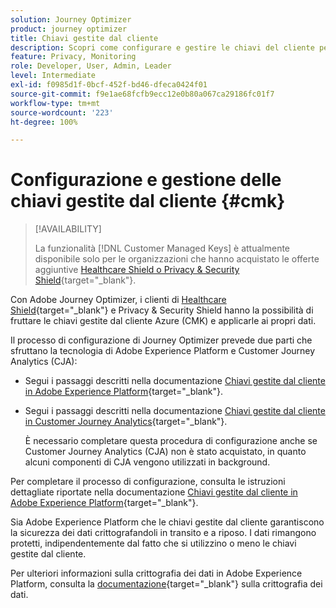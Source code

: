 ```yaml
---
solution: Journey Optimizer
product: journey optimizer
title: Chiavi gestite dal cliente
description: Scopri come configurare e gestire le chiavi del cliente per Adobe Journey Optimizer.
feature: Privacy, Monitoring
role: Developer, User, Admin, Leader
level: Intermediate
exl-id: f0985d1f-0bcf-452f-bd46-dfeca0424f01
source-git-commit: f9e1ae68fcfb9ecc12e0b80a067ca29186fc01f7
workflow-type: tm+mt
source-wordcount: '223'
ht-degree: 100%

---
```


# Configurazione e gestione delle chiavi gestite dal cliente {#cmk}

>[!AVAILABILITY]
>
>La funzionalità [!DNL Customer Managed Keys] è attualmente disponibile solo per le organizzazioni che hanno acquistato le offerte aggiuntive [Healthcare Shield o Privacy &amp; Security Shield](https://experienceleague.adobe.com/docs/events/customer-data-management-voices-recordings/governance/healthcare-shield.html?lang=it){target="_blank"}.

Con Adobe Journey Optimizer, i clienti di [Healthcare Shield](https://www.adobe.com/trust/compliance/hipaa-ready.html){target="_blank"} e Privacy &amp; Security Shield hanno la possibilità di fruttare le chiavi gestite dal cliente Azure (CMK) e applicarle ai propri dati.

Il processo di configurazione di Journey Optimizer prevede due parti che sfruttano la tecnologia di Adobe Experience Platform e Customer Journey Analytics (CJA):

* Segui i passaggi descritti nella documentazione [Chiavi gestite dal cliente in Adobe Experience Platform](https://experienceleague.adobe.com/docs/experience-platform/landing/governance-privacy-security/customer-managed-keys.html?lang=it){target="_blank"}.
* Segui i passaggi descritti nella documentazione [Chiavi gestite dal cliente in Customer Journey Analytics](https://experienceleague.adobe.com/docs/analytics-platform/using/cja-privacy/cmk.html?lang=it){target="_blank"}.

  È necessario completare questa procedura di configurazione anche se Customer Journey Analytics (CJA) non è stato acquistato, in quanto alcuni componenti di CJA vengono utilizzati in background.

Per completare il processo di configurazione, consulta le istruzioni dettagliate riportate nella documentazione [Chiavi gestite dal cliente in Adobe Experience Platform](https://experienceleague.adobe.com/docs/experience-platform/landing/governance-privacy-security/encryption.html?lang=it){target="_blank"}.

Sia Adobe Experience Platform che le chiavi gestite dal cliente garantiscono la sicurezza dei dati crittografandoli in transito e a riposo. I dati rimangono protetti, indipendentemente dal fatto che si utilizzino o meno le chiavi gestite dal cliente.

Per ulteriori informazioni sulla crittografia dei dati in Adobe Experience Platform, consulta la [documentazione](https://experienceleague.adobe.com/docs/experience-platform/landing/governance-privacy-security/encryption.html?lang=it){target="_blank"} sulla crittografia dei dati.

